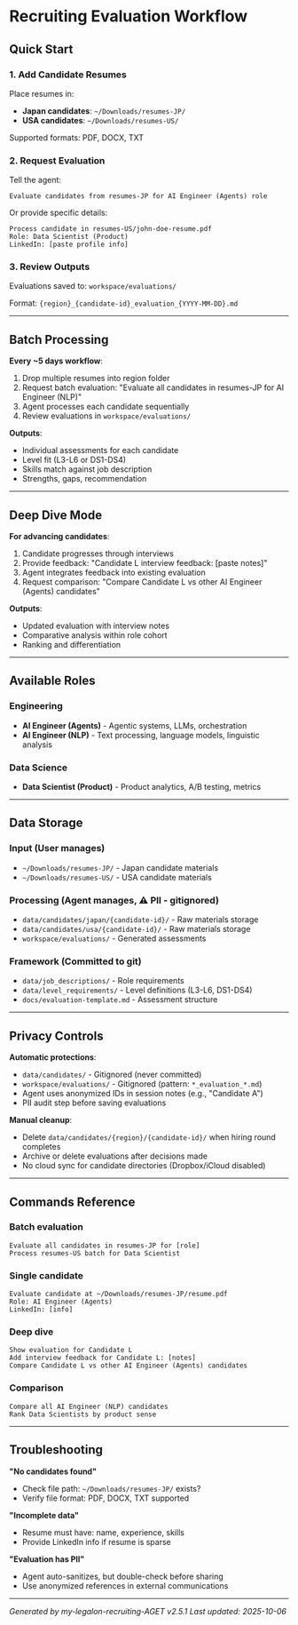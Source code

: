 # Recruiting Evaluation Workflow

## Quick Start

### 1. Add Candidate Resumes
Place resumes in:
- **Japan candidates**: `~/Downloads/resumes-JP/`
- **USA candidates**: `~/Downloads/resumes-US/`

Supported formats: PDF, DOCX, TXT

### 2. Request Evaluation
Tell the agent:
```
Evaluate candidates from resumes-JP for AI Engineer (Agents) role
```

Or provide specific details:
```
Process candidate in resumes-US/john-doe-resume.pdf
Role: Data Scientist (Product)
LinkedIn: [paste profile info]
```

### 3. Review Outputs
Evaluations saved to: `workspace/evaluations/`

Format: `{region}_{candidate-id}_evaluation_{YYYY-MM-DD}.md`

---

## Batch Processing

**Every ~5 days workflow**:
1. Drop multiple resumes into region folder
2. Request batch evaluation: "Evaluate all candidates in resumes-JP for AI Engineer (NLP)"
3. Agent processes each candidate sequentially
4. Review evaluations in `workspace/evaluations/`

**Outputs**:
- Individual assessments for each candidate
- Level fit (L3-L6 or DS1-DS4)
- Skills match against job description
- Strengths, gaps, recommendation

---

## Deep Dive Mode

**For advancing candidates**:
1. Candidate progresses through interviews
2. Provide feedback: "Candidate L interview feedback: [paste notes]"
3. Agent integrates feedback into existing evaluation
4. Request comparison: "Compare Candidate L vs other AI Engineer (Agents) candidates"

**Outputs**:
- Updated evaluation with interview notes
- Comparative analysis within role cohort
- Ranking and differentiation

---

## Available Roles

### Engineering
- **AI Engineer (Agents)** - Agentic systems, LLMs, orchestration
- **AI Engineer (NLP)** - Text processing, language models, linguistic analysis

### Data Science
- **Data Scientist (Product)** - Product analytics, A/B testing, metrics

---

## Data Storage

### Input (User manages)
- `~/Downloads/resumes-JP/` - Japan candidate materials
- `~/Downloads/resumes-US/` - USA candidate materials

### Processing (Agent manages, ⚠️ PII - gitignored)
- `data/candidates/japan/{candidate-id}/` - Raw materials storage
- `data/candidates/usa/{candidate-id}/` - Raw materials storage
- `workspace/evaluations/` - Generated assessments

### Framework (Committed to git)
- `data/job_descriptions/` - Role requirements
- `data/level_requirements/` - Level definitions (L3-L6, DS1-DS4)
- `docs/evaluation-template.md` - Assessment structure

---

## Privacy Controls

**Automatic protections**:
- `data/candidates/` - Gitignored (never committed)
- `workspace/evaluations/` - Gitignored (pattern: `*_evaluation_*.md`)
- Agent uses anonymized IDs in session notes (e.g., "Candidate A")
- PII audit step before saving evaluations

**Manual cleanup**:
- Delete `data/candidates/{region}/{candidate-id}/` when hiring round completes
- Archive or delete evaluations after decisions made
- No cloud sync for candidate directories (Dropbox/iCloud disabled)

---

## Commands Reference

### Batch evaluation
```
Evaluate all candidates in resumes-JP for [role]
Process resumes-US batch for Data Scientist
```

### Single candidate
```
Evaluate candidate at ~/Downloads/resumes-JP/resume.pdf
Role: AI Engineer (Agents)
LinkedIn: [info]
```

### Deep dive
```
Show evaluation for Candidate L
Add interview feedback for Candidate L: [notes]
Compare Candidate L vs other AI Engineer (Agents) candidates
```

### Comparison
```
Compare all AI Engineer (NLP) candidates
Rank Data Scientists by product sense
```

---

## Troubleshooting

**"No candidates found"**
- Check file path: `~/Downloads/resumes-JP/` exists?
- Verify file format: PDF, DOCX, TXT supported

**"Incomplete data"**
- Resume must have: name, experience, skills
- Provide LinkedIn info if resume is sparse

**"Evaluation has PII"**
- Agent auto-sanitizes, but double-check before sharing
- Use anonymized references in external communications

---

*Generated by my-legalon-recruiting-AGET v2.5.1*
*Last updated: 2025-10-06*
